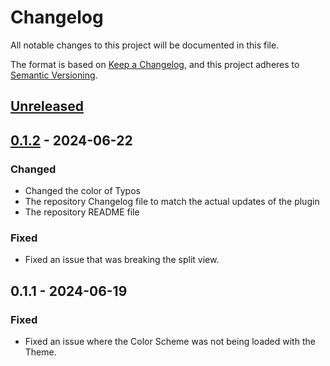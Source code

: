 # Changelog
All notable changes to this project will be documented in this file.

The format is based on [Keep a Changelog](https://keepachangelog.com/en/1.1.0/),
and this project adheres to [Semantic Versioning](https://semver.org/spec/v2.0.0.html).

## [Unreleased]

## [0.1.2] - 2024-06-22

### Changed

- Changed the color of Typos
- The repository Changelog file to match the actual updates of the plugin
- The repository README file

### Fixed

- Fixed an issue that was breaking the split view.

## 0.1.1 - 2024-06-19

### Fixed

- Fixed an issue where the Color Scheme was not being loaded with the Theme.

[Unreleased]: https://github.com/vikthorvergara/vesperoso/compare/0.1.2...HEAD
[0.1.2]: https://github.com/vikthorvergara/vesperoso/pull/4/commits
